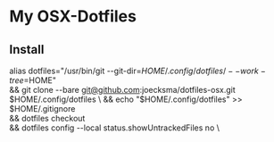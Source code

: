 # My OSX-Dotfiles

## Install
alias dotfiles="/usr/bin/git --git-dir=$HOME/.config/dotfiles/ --work-tree=$HOME" \
&& git clone --bare git@github.com:joecksma/dotfiles-osx.git $HOME/.config/dotfiles \
&& echo "$HOME/.config/dotfiles" >> $HOME/.gitignore \
&& dotfiles checkout \
&& dotfiles config --local status.showUntrackedFiles no \
